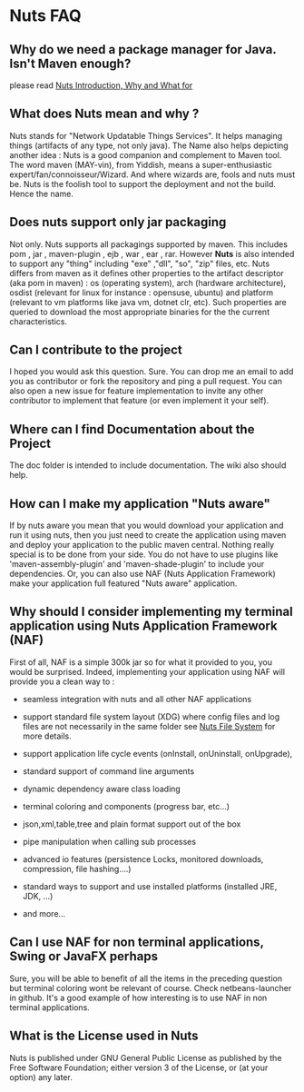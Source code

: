 # Nuts FAQ

## Why do we need a package manager for Java. Isn't **Maven** enough?
please read [Nuts Introduction, Why and What for](01-nuts-introduction.md)


## What does Nuts mean and why ?
Nuts stands for "Network Updatable Things Services". It helps managing things (artifacts of any type, not only java).
The Name also helps depicting another idea : Nuts is a good companion and complement to Maven tool. The word maven (MAY-vin), from Yiddish, means a super-enthusiastic expert/fan/connoisseur/Wizard.
And where wizards are, fools and nuts must be. Nuts is the foolish tool to support the deployment and not the build. 
Hence the name.


## Does nuts support only jar packaging
Not only. Nuts supports all packagings supported by maven. This includes  pom , jar , maven-plugin , ejb , war , ear , rar.
However **Nuts** is also intended to support any "thing" including "exe" ,"dll", "so", "zip" files, etc.
Nuts differs from maven as it defines other properties to the artifact descriptor (aka pom in maven) : os (operating system), 
arch (hardware architecture), osdist (relevant for linux for instance : opensuse, ubuntu) and platform (relevant to vm platforms like java vm, dotnet clr, etc).
Such properties are queried to download the most appropriate binaries for the the current characteristics.


## Can I contribute to the project
I hoped you would ask this question. Sure. 
You can drop me an email to add you as contributor or fork the repository and ping a pull request. 
You can also open a new issue for feature implementation to invite any other contributor to implement that feature (or even implement it your self).

## Where can I find Documentation about the Project
The doc folder is intended to include documentation. The wiki also should help. 

## How can I make my application "Nuts aware"
If by nuts aware you mean that you would download your application and run it using nuts, then you just need to create the application using maven and deploy your application to the public maven central.
Nothing really special is to be done from your side. You do not have to use plugins like 'maven-assembly-plugin' and 'maven-shade-plugin' to include your dependencies.
Or, you can also use NAF (Nuts Application Framework) make your application full featured "Nuts aware" application.

## Why should I consider implementing my terminal application using Nuts Application Framework (NAF)
First of all, NAF is a simple 300k jar so for what it provided to you, you would be surprised. 
Indeed, implementing your application using NAF will provide you a clean way to :
* seamless integration with nuts and all other NAF applications

* support standard file system layout (XDG) where config files and log files are not necessarily in the same folder see [Nuts File System](03-nuts-filesystem.md) for more details.

* support application life cycle events (onInstall, onUninstall, onUpgrade), 

* standard support of command line arguments

* dynamic dependency aware class loading

* terminal coloring and components (progress bar, etc...)

* json,xml,table,tree and plain format support out of the box

* pipe manipulation when calling sub processes

* advanced io features (persistence Locks, monitored downloads, compression, file hashing....)

* standard ways to support and use installed platforms (installed JRE, JDK, ...)

* and more...


## Can I use NAF for non terminal applications, Swing or JavaFX perhaps
Sure, you will be able to benefit of all the items in the preceding question but terminal coloring wont be relevant of course. 
Check netbeans-launcher in github. It's a good example of how interesting is to use NAF in non terminal applications. 


## What is the License used in Nuts
Nuts is published under GNU General Public License as published by the Free Software Foundation; either version 3 of the License, or (at your option) any later.


